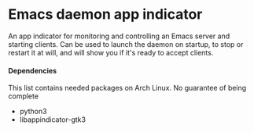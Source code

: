 # Emacs daemon app indicator
An app indicator for monitoring and controlling an Emacs server and starting clients. Can be used to launch the daemon on startup, to stop or restart it at will, and will show you if it's ready to accept clients.

#### Dependencies
This list contains needed packages on Arch Linux. No guarantee of being complete
 * python3
 * libappindicator-gtk3
